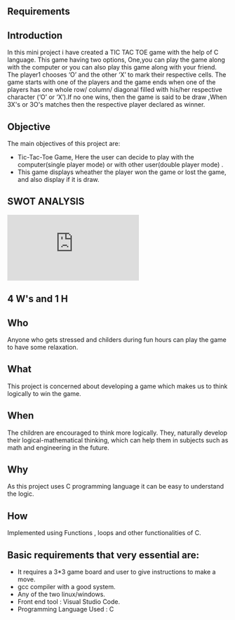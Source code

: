 ﻿## **Requirements**

## Introduction
In this mini project i have created a TIC TAC TOE game with the help of C language. This game having two options, One,you can play the game along with the computer or you can also play this game along with your friend. The player1 chooses ‘O’ and the other ‘X’ to mark their respective cells. The game starts with one of the players and the game ends when one of the players has one whole row/ column/ diagonal filled with his/her respective character (‘O’ or ‘X’).If no one wins, then the game is said to be draw ,When 3X's or 3O's matches then the respective player declared as winner.

## Objective
The main objectives of this project are: 
* Tic-Tac-Toe Game, Here the user can decide to play with the computer(single player mode) or with other user(double player mode) .
* This game displays wheather the player won the game or lost the game, and also display if it is draw.

## SWOT ANALYSIS
![swort](http://C:/Users/Archana/Desktop/SWOT-ANALYSIS.html)


## **4 W's and 1 H**

## Who

Anyone who gets stressed and childers during fun hours  can play the game to have some relaxation.

## What

This project is concerned about developing a game which makes us to think logically to win the game.

## When

The children are encouraged to think more logically. They,  naturally develop their logical-mathematical thinking, which can help them in subjects such as math and engineering in the future.

## Why

As this project uses C programming language  it can be easy to understand the logic.

## How

Implemented using Functions , loops and other functionalities of C.

## Basic requirements that very essential are:

* It requires a 3*3 game board and user to give instructions to make a move.
* gcc compiler with a good system.
* Any of the two linux/windows.
* Front end tool : Visual Studio Code.
* Programming Language Used : C 



